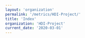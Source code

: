 ```yaml
---
layout: 'organization'
permalink: '/metrics/HDI-Project/'
title: 'Index'
organization: 'HDI-Project'
current_date: '2020-03-01'
---
```

